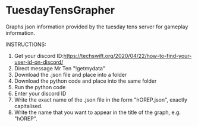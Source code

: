 # TuesdayTensGrapher
Graphs json information provided by the tuesday tens server for gameplay information.


INSTRUCTIONS:

1. Get your discord ID:https://techswift.org/2020/04/22/how-to-find-your-user-id-on-discord/
2. Direct message Mr Ten "!getmydata"
3. Download the .json file and place into a folder
4. Download the python code and place into the same folder
5. Run the python code
6. Enter your discord ID
7. Write the exact name of the .json file in the form "hOREP.json", exactly capitalised.
8. Write the name that you want to appear in the title of the graph, e.g. "hOREP".
